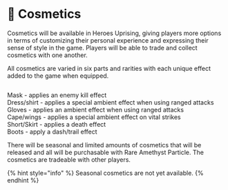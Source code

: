 # 💄 Cosmetics

Cosmetics will be available in Heroes Uprising, giving players more options in terms of customizing their personal experience and expressing their sense of style in the game. Players will be able to trade and collect cosmetics with one another.

All cosmetics are varied in six parts and rarities with each unique effect added to the game when equipped.

<figure><img src="../.gitbook/assets/COSMETICS.png" alt=""><figcaption></figcaption></figure>

Mask - applies an enemy kill effect\
Dress/shirt - applies a special ambient effect when using ranged attacks\
Gloves - applies an ambient effect when using ranged attacks\
Cape/wings - applies a special ambient effect on vital strikes\
Short/Skirt - applies a death effect\
Boots - apply a dash/trail effect

There will be seasonal and limited amounts of cosmetics that will be released and all will be purchasable with Rare Amethyst Particle. The cosmetics are tradeable with other players.

{% hint style="info" %}
Seasonal cosmetics are not yet available.
{% endhint %}
